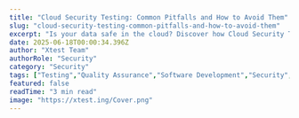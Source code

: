 ```yaml
---
title: "Cloud Security Testing: Common Pitfalls and How to Avoid Them"
slug: "cloud-security-testing-common-pitfalls-and-how-to-avoid-them"
excerpt: "Is your data safe in the cloud? Discover how Cloud Security Testing can fortify your online data storage against cyber threats. Learn how these rigorous protocols ensure data integrity and safeguard your critical information in the vast virtual sky."
date: 2025-06-18T00:00:34.396Z
author: "Xtest Team"
authorRole: "Security"
category: "Security"
tags: ["Testing","Quality Assurance","Software Development","Security","Vulnerability"]
featured: false
readTime: "3 min read"
image: "https://xtest.ing/Cover.png"
---
```


